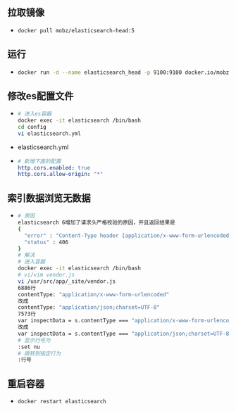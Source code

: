 ## 拉取镜像

* ```bash
  docker pull mobz/elasticsearch-head:5
  ```

## 运行

* ```bash
  docker run -d --name elasticsearch_head -p 9100:9100 docker.io/mobz/elasticsearch-head:5
  ```

## 修改es配置文件

* ```bash
  # 进入es容器
  docker exec -it elasticsearch /bin/bash
  cd config
  vi elasticsearch.yml
  ```

* elasticsearch.yml

* ```yaml
  # 新增下面的配置
  http.cors.enabled: true
  http.cors.allow-origin: "*"
  ```

## 索引数据浏览无数据

* ```bash
  # 原因
  elasticsearch 6增加了请求头严格校验的原因，并且返回结果是
  {
    "error" : "Content-Type header [application/x-www-form-urlencoded] is not supported",
    "status" : 406
  }
  # 解决
  # 进入容器
  docker exec -it elasticsearch /bin/bash
  # vi/vim vendor.js
  vi /usr/src/app/_site/vendor.js
  6886行
  contentType: "application/x-www-form-urlencoded"
  改成
  contentType: "application/json;charset=UTF-8"
  7573行
  var inspectData = s.contentType === "application/x-www-form-urlencoded" &&
  改成
  var inspectData = s.contentType === "application/json;charset=UTF-8" &&
  # 显示行号为
  :set nu
  # 跳转到指定行为
  :行号
  ```

## 重启容器

* ```bash
  docker restart elasticsearch
  ```

